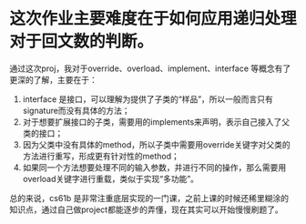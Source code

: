 # 这次作业主要难度在于如何应用递归处理对于回文数的判断。

通过这次proj，我对于override、overload、implement、interface 等概念有了更深的了解，主要在于：

1. interface 是接口，可以理解为提供了子类的“样品”，所以一般而言只有signature而没有具体的方法；
2. 对于想要扩展接口的子类，需要用的implements来声明，表示自己接入了父类的接口；
3. 因为父类中没有具体的method，所以子类中需要用override关键字对父类的方法进行重写，形成更有针对性的method；
4. 如果同一个方法想要处理不同的输入参数，并进行不同的操作，那么需要用overload关键字进行重载，类似于实现“多功能”。

总的来说，cs61b 是非常注重底层实现的一门课，之前上课的时候还稀里糊涂的知识点，通过自己做project都能逐步的弄懂，现在其实可以开始慢慢刷题了。

